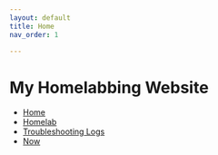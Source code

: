 ```yaml
---
layout: default
title: Home
nav_order: 1

---
```


# My Homelabbing Website

- [Home](/index)
- [Homelab](/homelab/overview)
- [Troubleshooting Logs](/blog/index)
- [Now](/now)

